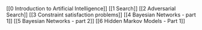 [[0 Introduction to Artificial Intelligence]]
[[1 Search]]
[[2 Adversarial Search]]
[[3 Constraint satisfaction problems]]
[[4 Bayesian Networks - part 1]]
[[5 Bayesian Networks - part 2]]
[[6 Hidden Markov Models - Part 1]]
